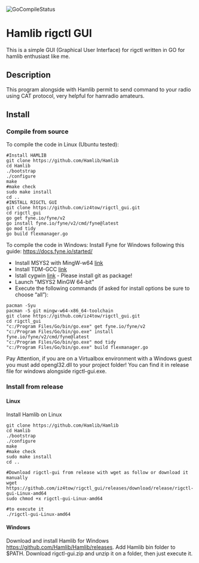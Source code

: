 ![GoCompileStatus](https://github.com/iz4tow/rigctl_gui/actions/workflows/go.yml/badge.svg)

# Hamlib rigctl GUI
This is a simple GUI (Graphical User Interface) for rigctl written in GO for hamlib enthusiast like me.

## Description
This program alongside with Hamlib permit to send command to your radio using CAT protocol, very helpful for hamradio amateurs.

## Install

### Compile from source
To compile the code in Linux (Ubuntu tested):
```
#Install HAMLIB
git clone https://github.com/Hamlib/Hamlib
cd Hamlib
./bootstrap
./configure
make
#make check
sudo make install
cd ..
#INSTALL RIGCTL GUI
git clone https://github.com/iz4tow/rigctl_gui.git
cd rigctl_gui
go get fyne.io/fyne/v2
go install fyne.io/fyne/v2/cmd/fyne@latest
go mod tidy
go build flexmanager.go
```

To compile the code in Windows:
Install Fyne for Windows following this guide: https://docs.fyne.io/started/

- Install MSYS2 with MingW-w64 [link](https://www.msys2.org/)
- Install TDM-GCC [link](https://jmeubank.github.io/tdm-gcc/download/)
- Istall cygwin [link](https://www.cygwin.com/) - Please install git as package!
- Launch "MSYS2 MinGW 64-bit"
- Execute the following commands (if asked for install options be sure to choose “all”):
```
pacman -Syu
pacman -S git mingw-w64-x86_64-toolchain
git clone https://github.com/iz4tow/rigctl_gui.git
cd rigctl_gui
"c:/Program Files/Go/bin/go.exe" get fyne.io/fyne/v2
"c:/Program Files/Go/bin/go.exe" install fyne.io/fyne/v2/cmd/fyne@latest
"c:/Program Files/Go/bin/go.exe" mod tidy
"c:/Program Files/Go/bin/go.exe" build flexmanager.go
```
Pay Attention, if you are on a Virtualbox environment with a Windows guest you must add opengl32.dll to your project folder! You can find it in release file for windows alongside rigctl-gui.exe.

### Install from release

#### Linux
Install Hamlib on Linux
```
git clone https://github.com/Hamlib/Hamlib
cd Hamlib
./bootstrap
./configure
make
#make check
sudo make install
cd ..

#Download rigctl-gui from release with wget as follow or download it manually
wget https://github.com/iz4tow/rigctl_gui/releases/download/release/rigctl-gui-Linux-amd64
sudo chmod +x rigctl-gui-Linux-amd64

#to execute it
./rigctl-gui-Linux-amd64
```

#### Windows
Download and install Hamlib for Windows https://github.com/Hamlib/Hamlib/releases.
Add Hamlib bin folder to $PATH.
Download rigctl-gui.zip and unzip it on a folder, then just execute it.
